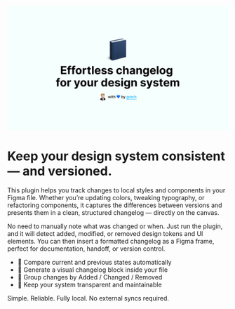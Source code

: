 ![thumbnail](assets/thumbnail.png)

# Keep your design system consistent — and versioned.

This plugin helps you track changes to local styles and components in your Figma file. Whether you’re updating colors, tweaking typography, or refactoring components, it captures the differences between versions and presents them in a clean, structured changelog — directly on the canvas.

No need to manually note what was changed or when. Just run the plugin, and it will detect added, modified, or removed design tokens and UI elements. You can then insert a formatted changelog as a Figma frame, perfect for documentation, handoff, or version control.

- 🔹 Compare current and previous states automatically
- 🔹 Generate a visual changelog block inside your file
- 🔹 Group changes by Added / Changed / Removed
- 🔹 Keep your system transparent and maintainable

Simple. Reliable. Fully local. No external syncs required.
